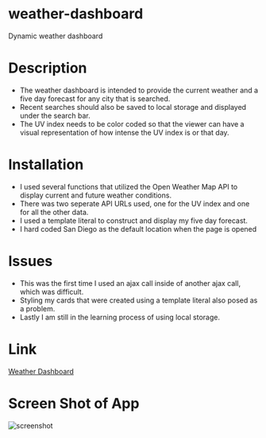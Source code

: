 # weather-dashboard
Dynamic weather dashboard

# Description

* The weather dashboard is intended to provide the current weather and a five day forecast for any city that is searched.
* Recent searches should also be saved to local storage and displayed under the search bar.
* The UV index needs to be color coded so that the viewer can have a visual representation of how intense the UV index is or that day.

# Installation

* I used several functions that utilized the Open Weather Map API to display current and future weather conditions.
* There was two seperate API URLs used, one for the UV index and one for all the other data.
* I used a template literal to construct and display my five day forecast.
* I hard coded San Diego as the default location when the page is opened
 
 # Issues
 
 * This was the first time I used an ajax call inside of another ajax call, which was difficult.
 * Styling my cards that were created using a template literal also posed as a problem.
 * Lastly I am still in the learning process of using local storage.
 
 # Link
 [Weather Dashboard](https://joshherrera09.github.io/weather-dashboard/)
 # Screen Shot of App
![screenshot](https://user-images.githubusercontent.com/61304861/89985306-b830c900-dc2f-11ea-988e-55318100c5c0.png)
